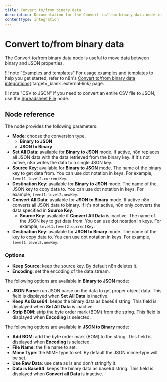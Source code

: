 ```yaml
---
title: Convert to/from binary data
description: Documentation for the Convert to/from binary data node in n8n, a workflow automation platform. Includes guidance on usage, and links to examples.
contentType: integration
---
```


# Convert to/from binary data

The Convert to/from binary data node is useful to move data between binary and JSON properties.

!!! note "Examples and templates"
	For usage examples and templates to help you get started, refer to n8n's [Convert to/from binary data integrations](https://n8n.io/integrations/move-binary-data/){:target=_blank .external-link} page.

!!! note "CSV to JSON"
    If you need to convert an entire CSV file to JSON, use the [Spreadsheet File](/integrations/builtin/core-nodes/n8n-nodes-base.spreadsheetfile/) node.


## Node reference

The node provides the following parameters:

- **Mode**: choose the conversion type.
    - **Binary to JSON**
    - **JSON to Binary**
- **Set All Data**: available for **Binary to JSON** mode. If active, n8n replaces all JSON data with the data retrieved from the binary key. If it's not active, n8n writes the data to a single JSON key. 
- **Source Key**: available for **Binary to JSON** mode. The name of the binary key to get data from. You can use dot notation in keys. For example, `level1.level2.currentKey`. 
- **Destination Key**: available for **Binary to JSON** mode. The name of the JSON key to copy data to. You can use dot notation in keys. For example, `level1.level2.newKey`. 
- **Convert All Data**: available for **JSON to Binary** mode. If active n8n converts all JSON data to binary. If it's not active, n8n only converts the data specified in **Source Key**. 
	- **Source Key**: available if **Convert All Data** is inactive. The name of the JSON key to get data from. You can use dot notation in keys. For example, `level1.level2.currentKey`. 
- **Destination Key**: available for **JSON to Binary** mode. The name of the key to copy data to. You can use dot notation in keys. For example, `level1.level2.newKey`. 

### Options

- **Keep Source**: keep the source key. By default n8n deletes it.
- **Encoding**: set the encoding of the data stream.

The following options are available in **Binary to JSON** mode:

- **JSON Parse**: run JSON parse on the data to get proper object data. This field is displayed when **Set All Data** is inactive.
- **Keep As Base64**: keeps the binary data as base64 string. This field is displayed when **Set All Data** is inactive.
- **Strip BOM**: strip the byte order mark (BOM) from the string. This field is displayed when **Encoding** is selected.

The following options are available in **JSON to Binary** mode:

- **Add BOM**: add the byte order mark (BOM) to the string. This field is displayed when **Encoding** is selected.
- **File Name**: the file name to set.
- **Mime Type**: the MIME type to set. By default the JSON mime-type will be set.
- **Use Raw Data**: use data as is and don't stringify it.
- **Data is Base64**: keeps the binary data as base64 string. This field is displayed when **Convert all Data** is inactive.
